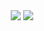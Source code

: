 <div align="center">
  <img src="https://github-readme-stats.jinliming2.vercel.app/api/top-langs/?username=xyuanbuilds&layout=compact&bg_color=transparent&title_color=abd200&text_color=3fb950&hide_border=1&langs_count=10" />
  <img src="https://github-readme-stats.vercel.app/api?username=xyuanbuilds&show_icons=true&bg_color=transparent&title_color=abd200&text_color=3fb950&ide_border=1&icon_color=abd200&line_height=32" />
</div>

<!--
**xyuanbuilds/xyuanbuilds** is a ✨ _special_ ✨ repository because its `README.md` (this file) appears on your GitHub profile.

Here are some ideas to get you started:

- 🔭 I’m currently working on ...
- 🌱 I’m currently learning ...
- 👯 I’m looking to collaborate on ...
- 🤔 I’m looking for help with ...
- 💬 Ask me about ...
- 📫 How to reach me: ...
- 😄 Pronouns: ...
- ⚡ Fun fact: ...
-->
